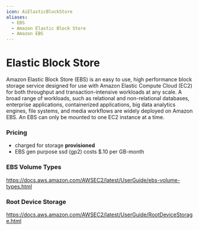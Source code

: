 ```yaml
---
icon: AiElasticBlockStore
aliases:
  - EBS
  - Amazon Elastic Block Store
  - Amazon EBS
---
```

# Elastic Block Store
Amazon Elastic Block Store (EBS) is an easy to use, high performance block storage service designed for use with Amazon Elastic Compute Cloud (EC2) for both throughput and transaction-intensive workloads at any scale. A broad range of workloads, such as relational and non-relational databases, enterprise applications, containerized applications, big data analytics engines, file systems, and media workflows are widely deployed on Amazon EBS. An EBS can only be mounted to one EC2 instance at a time.

### Pricing
- charged for storage **provisioned** 
- EBS gen purpose ssd (gp2) costs $.10 per GB-month

### EBS Volume Types
https://docs.aws.amazon.com/AWSEC2/latest/UserGuide/ebs-volume-types.html

### Root Device Storage
https://docs.aws.amazon.com/AWSEC2/latest/UserGuide/RootDeviceStorage.html
